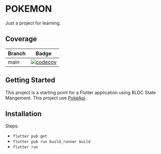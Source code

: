# POKEMON
Just a project for learning.

## Coverage
| Branch | Badge|
|-------------|-----------|
| main | [![codecov](https://codecov.io/gh/anggiedwarsa/pokemon/branch/main/graph/badge.svg?token=4MLPU09WWV)](https://codecov.io/gh/anggiedwarsa/pokemon) |

## Getting Started
This project is a starting point for a Flutter application using BLOC State Mangement.
This project use [PokéApi](https://pokeapi.co/).

## Installation
Steps:
- `flutter pub get`
- `flutter pub run build_runner build`
- `flutter run`
